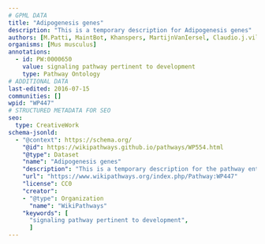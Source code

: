 ```yaml
---
# GPML DATA
title: "Adipogenesis genes"
description: "This is a temporary description for Adipogenesis genes"
authors: [M.Patti, MaintBot, Khanspers, MartijnVanIersel, Claudio.j.villanueva, Mkutmon]
organisms: [Mus musculus]
annotations:
  - id: PW:0000650
    value: signaling pathway pertinent to development
    type: Pathway Ontology
# ADDITIONAL DATA
last-edited: 2016-07-15
communities: []
wpid: "WP447"
# STRUCTURED METADATA FOR SEO
seo:
  type: CreativeWork
schema-jsonld:
  - "@context": https://schema.org/
    "@id": https://wikipathways.github.io/pathways/WP554.html
    "@type": Dataset
    "name": "Adipogenesis genes"
    "description": "This is a temporary description for the pathway entitled: Adipogenesis genes"
    "url": "https://www.wikipathways.org/index.php/Pathway:WP447"
    "license": CC0
    "creator":
    - "@type": Organization
      "name": "WikiPathways"
    "keywords": [
      "signaling pathway pertinent to development",
      ]
---
```

